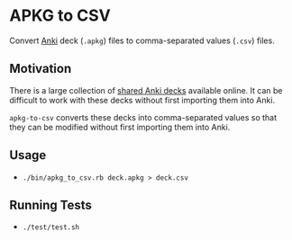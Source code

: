 # APKG to CSV

Convert [Anki](https://apps.ankiweb.net/) deck (`.apkg`) files to comma-separated values (`.csv`) files.

## Motivation

There is a large collection of [shared Anki decks](https://ankiweb.net/shared/decks/) available online.
It can be difficult to work with these decks without first importing them into Anki.

`apkg-to-csv` converts these decks into comma-separated values so that they can be modified without first importing them into Anki.

## Usage

* `./bin/apkg_to_csv.rb deck.apkg > deck.csv`

## Running Tests

* `./test/test.sh`

